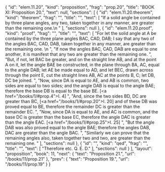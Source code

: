 {
  "id": "elem.11.20",
  "kind": "proposition",
  "frag": "prop.20",
  "title": "BOOK XI: Proposition 20.",
  "text": null,
  "sections": [
    {
      "id": "elem.11.20.theorem",
      "kind": "theorem",
      "frag": "",
      "title": "",
      "text": [
        "If a solid angle be contained by three plane angles, any two, taken together in any manner, are greater than the remaining one.\n      "
      ],
      "sections": null
    },
    {
      "id": "elem.11.20.proof",
      "kind": "proof",
      "frag": "",
      "title": "",
      "text": [
        "For let the solid angle at A be contained by the three plane angles BAC, CAD, DAB; I say that any two of the angles BAC, CAD, DAB, taken together in any manner, are greater than the remaining one. \n      ",
        "If now the angles BAC, CAD, DAB are equal to one another, it is manifest that any two are greater than the remaining one. ",
        "But, if not, let BAC be greater, and on the straight line AB, and at the point A on it, let the angle BAE be constructed, in the plane through BA, AC, equal to the angle DAB; let AE be made equal to AD, and let BEC, drawn across through the point E, cut the straight lines AB, AC at the points B, C; let DB, DC be joined. ",
        "Now, since DA is equal to AE, and AB is common, two sides are equal to two sides; and the angle DAB is equal to the angle BAE; therefore the base DB is equal to the base BE. [<a href=\"/books/1/#prop.4\">I. 4</a>] ",
        "And, since the two sides BD, DC are greater than BC, [<a href=\"/books/1/#prop.20\">I. 20</a>] and of these DB was proved equal to BE, therefore the remainder DC is greater than the remainder EC. ",
        "Now, since DA is equal to AE, and AC is common, and the base DC is greater than the base EC, therefore the angle DAC is greater than the angle EAC. [<a href=\"/books/1/#prop.25\">I. 25</a>] ",
        "But the angle DAB was also proved equal to the angle BAE; therefore the angles DAB, DAC are greater than the angle BAC. ",
        "Similarly we can prove that the remaining angles also, taken together two and two, are greater than the remaining one. "
      ],
      "sections": null
    },
    {
      "id": "",
      "kind": "qed",
      "frag": "",
      "title": "",
      "text": [
        "Therefore etc. Q. E. D."
      ],
      "sections": null
    }
  ],
  "layout": "proposition",
  "book": 11,
  "next": {
    "text": "Proposition 21.",
    "url": "/books/11/prop.21"
  },
  "prev": {
    "text": "Proposition 19.",
    "url": "/books/11/prop.19"
  }
}
